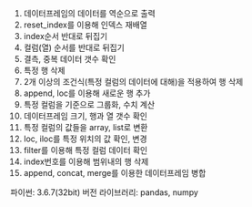 1. 데이터프레임의 데이터를 역순으로 출력
2. reset_index를 이용해 인덱스 재배열
3. index순서 반대로 뒤집기
4. 컬럼(열) 순서를 반대로 뒤집기
5. 결측, 중복 데이터 갯수 확인
6. 특정 행 삭제
7. 2개 이상의 조건식(특정 컬럼의 데이터에 대해)을 적용하여 행 삭제
8. append, loc를 이용해 새로운 행 추가
9. 특정 컬럼을 기준으로 그룹화, 수치 계산
10. 데이터프레임 크기, 행과 열 갯수 확인
11. 특정 컬럼의 값들을 array, list로 변환
12. loc, iloc를 특정 위치의 값 확인, 변경
13. filter를 이용해 특정 컬럼 데이터 확인
14. index번호를 이용해 범위내의 행 삭제
15. append, concat, merge를 이용한 데이터프레임 병합

파이썬: 3.6.7(32bit) 버전
라이브러리: pandas, numpy
